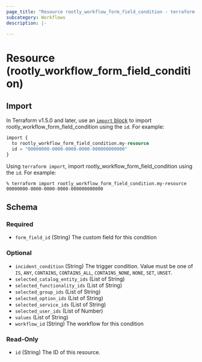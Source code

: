 ```yaml
---
page_title: "Resource rootly_workflow_form_field_condition - terraform-provider-rootly"
subcategory: Workflows
description: |-
    
---
```


# Resource (rootly_workflow_form_field_condition)





## Import

In Terraform v1.5.0 and later, use an [`import` block](https://developer.hashicorp.com/terraform/language/import) to import rootly_workflow_form_field_condition using the `id`. For example:

```terraform
import {
  to rootly_workflow_form_field_condition.my-resource
  id = "00000000-0000-0000-0000-000000000000"
}
```

Using `terraform import`, import rootly_workflow_form_field_condition using the `id`. For example:

```console
% terraform import rootly_workflow_form_field_condition.my-resource 00000000-0000-0000-0000-000000000000
```

<!-- schema generated by tfplugindocs -->
## Schema

### Required

- `form_field_id` (String) The custom field for this condition

### Optional

- `incident_condition` (String) The trigger condition. Value must be one of `IS`, `ANY`, `CONTAINS`, `CONTAINS_ALL`, `CONTAINS_NONE`, `NONE`, `SET`, `UNSET`.
- `selected_catalog_entity_ids` (List of String)
- `selected_functionality_ids` (List of String)
- `selected_group_ids` (List of String)
- `selected_option_ids` (List of String)
- `selected_service_ids` (List of String)
- `selected_user_ids` (List of Number)
- `values` (List of String)
- `workflow_id` (String) The workflow for this condition

### Read-Only

- `id` (String) The ID of this resource.
